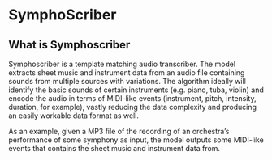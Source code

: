 # SymphoScriber

## What is Symphoscriber
Symphoscriber is a template matching audio transcriber. The model extracts sheet music and instrument data from an audio file containing sounds from multiple sources with variations. The algorithm ideally will identify the basic sounds of certain instruments (e.g. piano, tuba, violin) and encode the audio in terms of MIDI-like events (instrument, pitch, intensity, duration, for example), vastly reducing the data complexity and producing an easily workable data format as well.

As an example, given a MP3 file of the recording of an orchestra’s performance of some symphony as input, the model outputs some MIDI-like events that contains the sheet music and instrument data from. 
